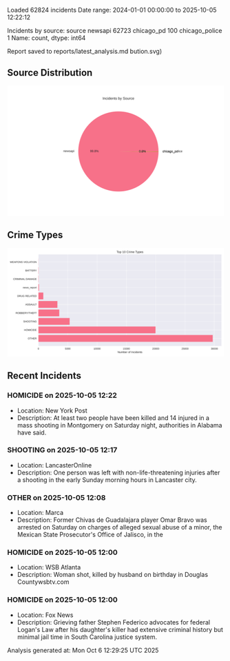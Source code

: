 
Loaded 62824 incidents
Date range: 2024-01-01 00:00:00 to 2025-10-05 12:22:12

Incidents by source:
source
newsapi           62723
chicago_pd          100
chicago_police        1
Name: count, dtype: int64

Report saved to reports/latest_analysis.md
bution.svg)

## Source Distribution
![Source Distribution](images/source_distribution.svg)

## Crime Types
![Crime Types](images/crime_types.svg)

## Recent Incidents

### HOMICIDE on 2025-10-05 12:22
- Location: New York Post
- Description: At least two people have been killed and 14 injured in a mass shooting in Montgomery on Saturday night, authorities in Alabama have said.


### SHOOTING on 2025-10-05 12:17
- Location: LancasterOnline
- Description: One person was left with non-life-threatening injuries after a shooting in the early Sunday morning hours in Lancaster city.


### OTHER on 2025-10-05 12:08
- Location: Marca
- Description: Former Chivas de Guadalajara player Omar Bravo was arrested on Saturday on charges of alleged sexual abuse of a minor, the Mexican State Prosecutor&apos;s Office of Jalisco, in the


### HOMICIDE on 2025-10-05 12:00
- Location: WSB Atlanta
- Description: Woman shot, killed by husband on birthday in Douglas Countywsbtv.com


### HOMICIDE on 2025-10-05 12:00
- Location: Fox News
- Description: Grieving father Stephen Federico advocates for federal Logan's Law after his daughter's killer had extensive criminal history but minimal jail time in South Carolina justice system.

Analysis generated at: Mon Oct  6 12:29:25 UTC 2025
